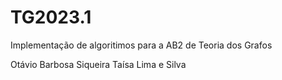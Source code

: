 # TG2023.1
Implementação de algoritimos para a AB2 de Teoria dos Grafos

Otávio Barbosa Siqueira
Taísa Lima e Silva

